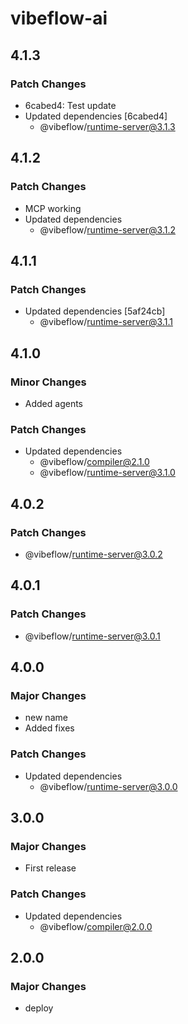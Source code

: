 # vibeflow-ai

## 4.1.3

### Patch Changes

- 6cabed4: Test update
- Updated dependencies [6cabed4]
  - @vibeflow/runtime-server@3.1.3

## 4.1.2

### Patch Changes

- MCP working
- Updated dependencies
  - @vibeflow/runtime-server@3.1.2

## 4.1.1

### Patch Changes

- Updated dependencies [5af24cb]
  - @vibeflow/runtime-server@3.1.1

## 4.1.0

### Minor Changes

- Added agents

### Patch Changes

- Updated dependencies
  - @vibeflow/compiler@2.1.0
  - @vibeflow/runtime-server@3.1.0

## 4.0.2

### Patch Changes

- @vibeflow/runtime-server@3.0.2

## 4.0.1

### Patch Changes

- @vibeflow/runtime-server@3.0.1

## 4.0.0

### Major Changes

- new name
- Added fixes

### Patch Changes

- Updated dependencies
  - @vibeflow/runtime-server@3.0.0

## 3.0.0

### Major Changes

- First release

### Patch Changes

- Updated dependencies
  - @vibeflow/compiler@2.0.0

## 2.0.0

### Major Changes

- deploy
